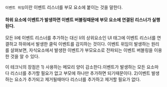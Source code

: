 `이벤트 위임`이란 이벤트 리스너를 부모 요소에 붙이는 것을 말한다.

#### 하위 요소에 이벤트가 발생하면 이벤트 버블링때문에 부모 요소에 연결된 리스너가 실행된다.

모든 li에 이벤트 리스너를 추가하는 대신 li의 상위요소인 Ul 태그에 이벤트 리스너를 연결하고 하위에서 발생한 클릭 이벤트를 감지하는 것이다. 이벤트 위임이 발생하는 원리를 살펴보면, 자식요소에서 발생한 이벤트가 부모요소로 전파되는 이벤트 버블링을 이용한 것을 알 수 있다.

이 테크닉의 장점은 1) 사용하는 메모리 양이 감소한다.이벤트가 발생하는 모든 요소마다 리스너를 추가할 필요가 없고 부모에 하나만 추가하면 되기때문이다. 2)이벤트 발생하는 요소가 추가되고 제거될때마다 리스너를 추가하고 제거할 필요가 없다.
